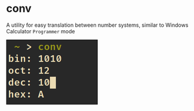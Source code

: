 # conv
A utility for easy translation between number systems, similar to Windows Calculator `Programmer` mode

![Screenshot](./screenshot.png)
